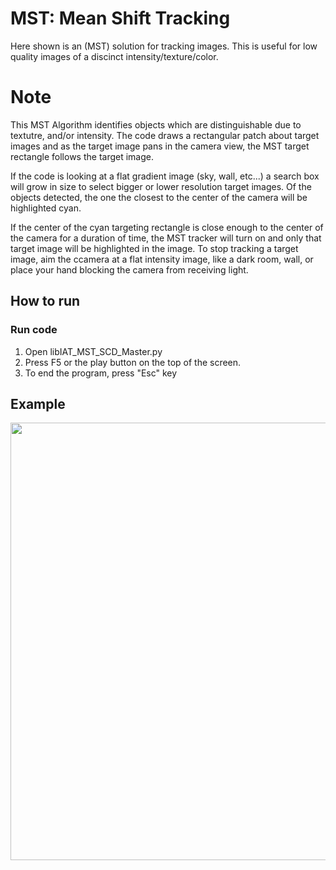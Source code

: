 # MST: Mean Shift Tracking
Here shown is an (MST)  solution for tracking images. This is useful for low quality images of a discinct intensity/texture/color.


 # Note
This MST Algorithm identifies objects which are distinguishable due to textutre, and/or intensity. The code draws a rectangular patch about target images and as the target image pans in the camera view, the MST target rectangle follows the target image. 

If the code is looking at a flat gradient image (sky, wall, etc...) a search box will grow in size to select bigger or lower resolution target images. Of the objects detected, the one the closest to the center of the camera will be highlighted cyan.

If the center of the cyan targeting rectangle is close enough to the center of the camera for a duration of time, the MST tracker will turn on and only that target image will be highlighted in the image. To stop tracking a target image, aim the ccamera at a flat intensity image, like a dark room, wall, or place your hand blocking the camera from receiving light.


## How to run

### Run code
1) Open libIAT_MST_SCD_Master.py
2) Press F5   or the play button on the top  of the screen.
3) To end the program, press "Esc" key

## Example
<img src="https://github.com/alexliniger/MPCC/blob/master/Images/MPC_sim.gif" width="700" />
